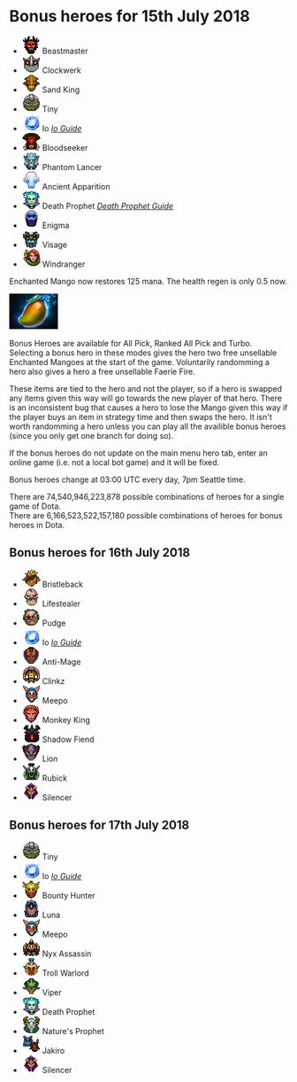 # Bonus heroes for 15th July 2018

[//]: # (List bonus heroes here, use /images/miniheroes/heroname for picture)

- ![BM](/images/miniheroes/beastmaster.png) Beastmaster
- ![Clock](/images/miniheroes/rattletrap.png) Clockwerk
- ![SK](/images/miniheroes/sand_king.png) Sand King
- ![Tiny](/images/miniheroes/tiny.png) Tiny
- ![Io](/images/miniheroes/wisp.png) Io [*Io Guide*](https://steamcommunity.com/sharedfiles/filedetails/?id=1439882946)
- ![Seeker](/images/miniheroes/bloodseeker.png) Bloodseeker
- ![PL](/images/miniheroes/phantom_lancer.png) Phantom Lancer
- ![AA](/images/miniheroes/ancient_apparition.png) Ancient Apparition
- ![DP](/images/miniheroes/death_prophet.png) Death Prophet [*Death Prophet Guide*](https://steamcommunity.com/sharedfiles/filedetails/?id=1439026485)
- ![Enigma](/images/miniheroes/enigma.png) Enigma
- ![Visage](/images/miniheroes/visage.png) Visage
- ![Wind](/images/miniheroes/windrunner.png) Windranger

Enchanted Mango now restores 125 mana. The health regen is only 0.5 now.

![Enchanted Mango image](/images/miniheroes/enchanted_mango.png)

Bonus Heroes are available for All Pick, Ranked All Pick and Turbo. Selecting a bonus hero in these modes gives the hero two free unsellable Enchanted Mangoes at the start of the game. Voluntarily randomming a hero also gives a hero a free unsellable Faerie Fire.

These items are tied to the hero and not the player, so if a hero is swapped any items given this way will go towards the new player of that hero. There is an inconsistent bug that causes a hero to lose the Mango given this way if the player buys an item in strategy time and then swaps the hero. It isn't worth randomming a hero unless you can play all the availible bonus heroes (since you only get one branch for doing so).

If the bonus heroes do not update on the main menu hero tab, enter an online game (i.e. not a local bot game) and it will be fixed.

Bonus heroes change at 03:00 UTC every day, 7pm Seattle time.

There are 74,540,946,223,878 possible combinations of heroes for a single game of Dota.  
There are 6,166,523,522,157,180 possible combinations of heroes for bonus heroes in Dota.

## Bonus heroes for 16th July 2018

- ![BB](/images/miniheroes/bristleback.png) Bristleback
- ![Naix](/images/miniheroes/life_stealer.png) Lifestealer
- ![SK](/images/miniheroes/pudge.png) Pudge
- ![Io](/images/miniheroes/wisp.png) Io [*Io Guide*](https://steamcommunity.com/sharedfiles/filedetails/?id=1439882946)
- ![AM](/images/miniheroes/antimage.png) Anti-Mage
- ![Clinkz](/images/miniheroes/clinkz.png) Clinkz
- ![Meepo](/images/miniheroes/meepo.png) Meepo
- ![Wukong](/images/miniheroes/monkey_king.png) Monkey King
- ![SF](/images/miniheroes/nevermore.png) Shadow Fiend
- ![Lion](/images/miniheroes/lion.png) Lion
- ![Rubick](/images/miniheroes/rubick.png) Rubick
- ![Silencer](/images/miniheroes/silencer.png) Silencer

## Bonus heroes for 17th July 2018

- ![Tiny](/images/miniheroes/tiny.png) Tiny
- ![Io](/images/miniheroes/wisp.png) Io [*Io Guide*](https://steamcommunity.com/sharedfiles/filedetails/?id=1439882946)
- ![BH](/images/miniheroes/bounty_hunter.png) Bounty Hunter
- ![Luna](/images/miniheroes/luna.png) Luna
- ![Meepo](/images/miniheroes/meepo.png) Meepo
- ![Nerubian](/images/miniheroes/nyx_assassin.png) Nyx Assassin
- ![Troll](/images/miniheroes/troll_warlord.png) Troll Warlord
- ![Viper](/images/miniheroes/viper.png) Viper
- ![DP](/images/miniheroes/death_prophet.png) Death Prophet
- ![Furion](/images/miniheroes/furion.png) Nature's Prophet
- ![Jakiro](/images/miniheroes/jakiro.png) Jakiro
- ![Silencer](/images/miniheroes/silencer.png) Silencer
